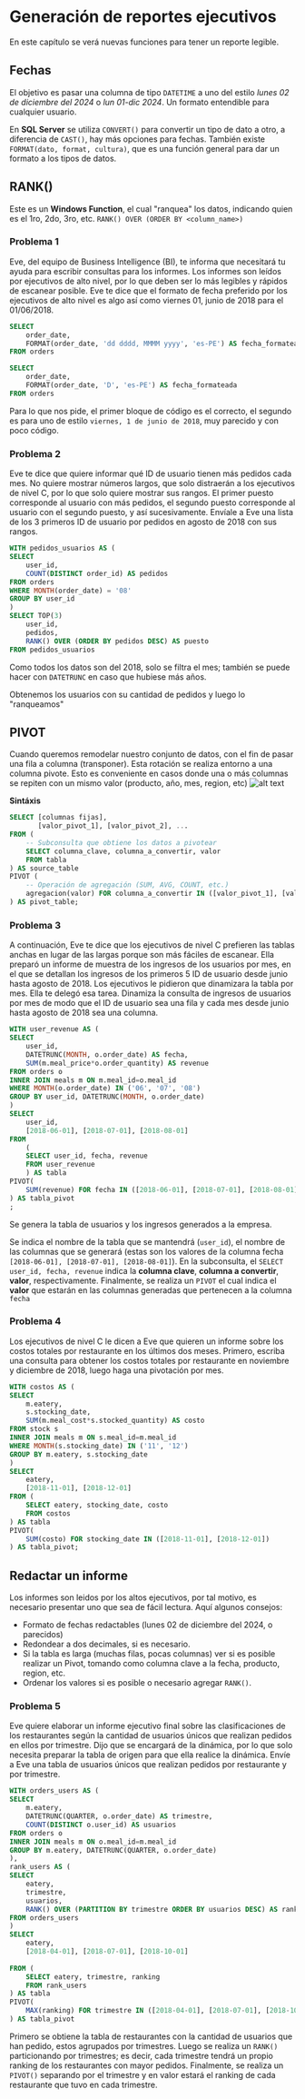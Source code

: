 # Generación de reportes ejecutivos
En este capítulo se verá nuevas funciones para tener un reporte legible.

## Fechas
El objetivo es pasar una columna de tipo `DATETIME` a uno del estilo *lunes 02 de diciembre del 2024* o *lun 01-dic 2024*. Un formato entendible para cualquier usuario.

En **SQL Server** se utiliza `CONVERT()` para convertir un tipo de dato a otro, a diferencia de `CAST()`, hay más opciones para fechas. También existe `FORMAT(dato, format, cultura)`, que es una función general para dar un formato a los tipos de datos.

## RANK()
Este es un **Windows Function**, el cual "ranquea" los datos, indicando quien es el 1ro, 2do, 3ro, etc.
`RANK() OVER (ORDER BY <column_name>)`

### Problema 1
Eve, del equipo de Business Intelligence (BI), te informa que necesitará tu ayuda para escribir consultas para los informes.
Los informes son leídos por ejecutivos de alto nivel, por lo que deben ser lo más legibles y rápidos de escanear posible. 
Eve te dice que el formato de fecha preferido por los ejecutivos de alto nivel es algo así como viernes 01, junio de 2018 para el 01/06/2018.
```SQL
SELECT 
	order_date,
	FORMAT(order_date, 'dd dddd, MMMM yyyy', 'es-PE') AS fecha_formateada
FROM orders
```
```SQL
SELECT 
	order_date,
	FORMAT(order_date, 'D', 'es-PE') AS fecha_formateada
FROM orders
```
Para lo que nos pide, el primer bloque de código es el correcto, el segundo es para uno de estilo `viernes, 1 de junio de 2018`, muy parecido y con poco código.

### Problema 2
Eve te dice que quiere informar qué ID de usuario tienen más pedidos cada mes. No quiere mostrar números largos, 
que solo distraerán a los ejecutivos de nivel C, por lo que solo quiere mostrar sus rangos. El primer puesto corresponde 
al usuario con más pedidos, el segundo puesto corresponde al usuario con el segundo puesto, y así sucesivamente.
Envíale a Eve una lista de los 3 primeros ID de usuario por pedidos en agosto de 2018 con sus rangos.

```SQL
WITH pedidos_usuarios AS (
SELECT
	user_id,
	COUNT(DISTINCT order_id) AS pedidos
FROM orders
WHERE MONTH(order_date) = '08'
GROUP BY user_id
)
SELECT TOP(3)
	user_id,
	pedidos,
	RANK() OVER (ORDER BY pedidos DESC) AS puesto
FROM pedidos_usuarios
```
Como todos los datos son del 2018, solo se filtra el mes; también se puede hacer con `DATETRUNC` en caso que hubiese más años.

Obtenemos los usuarios con su cantidad de pedidos y luego lo "ranqueamos"

## PIVOT
Cuando queremos remodelar nuestro conjunto de datos, con el fin de pasar una fila a columna (transponer). Esta rotación se realiza entorno a una columna pivote. Esto es conveniente en casos donde una o más columnas se repiten con un mismo valor (producto, año, mes, region, etc)
![alt text](image.png)

**Sintáxis**
```SQL
SELECT [columnas fijas],
       [valor_pivot_1], [valor_pivot_2], ...
FROM (
    -- Subconsulta que obtiene los datos a pivotear
    SELECT columna_clave, columna_a_convertir, valor
    FROM tabla
) AS source_table
PIVOT (
    -- Operación de agregación (SUM, AVG, COUNT, etc.)
    agregacion(valor) FOR columna_a_convertir IN ([valor_pivot_1], [valor_pivot_2], ...)
) AS pivot_table;
```

### Problema 3
A continuación, Eve te dice que los ejecutivos de nivel C prefieren las tablas anchas en lugar de las largas porque son más fáciles de escanear. 
Ella preparó un informe de muestra de los ingresos de los usuarios por mes, en el que se detallan los ingresos de los primeros 5 ID de usuario
desde junio hasta agosto de 2018. Los ejecutivos le pidieron que dinamizara la tabla por mes. Ella te delegó esa tarea.
Dinamiza la consulta de ingresos de usuarios por mes de modo que el ID de usuario sea una fila y cada mes desde junio hasta agosto de 2018 sea una columna.

```SQL
WITH user_revenue AS (
SELECT  
	user_id,
	DATETRUNC(MONTH, o.order_date) AS fecha,
	SUM(m.meal_price*o.order_quantity) AS revenue
FROM orders o
INNER JOIN meals m ON m.meal_id=o.meal_id
WHERE MONTH(o.order_date) IN ('06', '07', '08')
GROUP BY user_id, DATETRUNC(MONTH, o.order_date)
)
SELECT 
	user_id,
	[2018-06-01], [2018-07-01], [2018-08-01]
FROM 
	(
	SELECT user_id, fecha, revenue
	FROM user_revenue
	) AS tabla
PIVOT(
	SUM(revenue) FOR fecha IN ([2018-06-01], [2018-07-01], [2018-08-01])
) AS tabla_pivot
;
```
Se genera la tabla de usuarios y los ingresos generados a la empresa.

Se indica el nombre de la tabla que se mantendrá (`user_id`), el nombre de las columnas que se generará (estas son los valores de la columna fecha `[2018-06-01], [2018-07-01], [2018-08-01]`). En la subconsulta, el `SELECT user_id, fecha, revenue` indica la **columna clave**, **columna a convertir**, **valor**, respectivamente. Finalmente, se realiza un `PIVOT` el cual indica el **valor** que estarán en las columnas generadas que pertenecen a la columna `fecha`

### Problema 4
Los ejecutivos de nivel C le dicen a Eve que quieren un informe sobre los costos totales por restaurante en los últimos dos meses.
Primero, escriba una consulta para obtener los costos totales por restaurante en noviembre y diciembre de 2018, luego haga una pivotación por mes.
```SQL
WITH costos AS (
SELECT
	m.eatery,
	s.stocking_date,
	SUM(m.meal_cost*s.stocked_quantity) AS costo
FROM stock s
INNER JOIN meals m ON s.meal_id=m.meal_id
WHERE MONTH(s.stocking_date) IN ('11', '12')
GROUP BY m.eatery, s.stocking_date
)
SELECT 
	eatery,
	[2018-11-01], [2018-12-01]
FROM (
	SELECT eatery, stocking_date, costo
	FROM costos
) AS tabla
PIVOT(
	SUM(costo) FOR stocking_date IN ([2018-11-01], [2018-12-01])
) AS tabla_pivot;
```

## Redactar un informe
Los informes son leidos por los altos ejecutivos, por tal motivo, es necesario presentar uno que sea de fácil lectura. Aquí algunos consejos:

* Formato de fechas redactables (lunes 02 de diciembre del 2024, o parecidos)
* Redondear a dos decimales, si es necesario.
* Si la tabla es larga (muchas filas, pocas columnas) ver si es posible realizar un Pivot, tomando como columna clave a la fecha, producto, region, etc.
* Ordenar los valores si es posible o necesario agregar `RANK()`.

### Problema 5
Eve quiere elaborar un informe ejecutivo final sobre las clasificaciones de los restaurantes según la cantidad de usuarios 
únicos que realizan pedidos en ellos por trimestre. Dijo que se encargará de la dinámica, por lo que solo necesita preparar 
la tabla de origen para que ella realice la dinámica.
Envíe a Eve una tabla de usuarios únicos que realizan pedidos por restaurante y por trimestre.
```SQL
WITH orders_users AS (
SELECT
	m.eatery,
	DATETRUNC(QUARTER, o.order_date) AS trimestre,
	COUNT(DISTINCT o.user_id) AS usuarios
FROM orders o
INNER JOIN meals m ON o.meal_id=m.meal_id
GROUP BY m.eatery, DATETRUNC(QUARTER, o.order_date)
),
rank_users AS (
SELECT
	eatery,
	trimestre,
	usuarios,
	RANK() OVER (PARTITION BY trimestre ORDER BY usuarios DESC) AS ranking
FROM orders_users
)
SELECT
	eatery,
	[2018-04-01], [2018-07-01], [2018-10-01]
	
FROM (
	SELECT eatery, trimestre, ranking
	FROM rank_users
) AS tabla
PIVOT(
	MAX(ranking) FOR trimestre IN ([2018-04-01], [2018-07-01], [2018-10-01])
) AS tabla_pivot
```
Primero se  obtiene la tabla de restaurantes con la cantidad de usuarios que han pedido, estos agrupados por trimestres. Luego se realiza un `RANK()` particionando por trimestres; es decir, cada trimestre tendrá un propio ranking de los restaurantes con mayor pedidos. Finalmente, se realiza un `PIVOT()` separando por el trimestre y en valor estará el ranking de cada restaurante que tuvo en cada trimestre.
